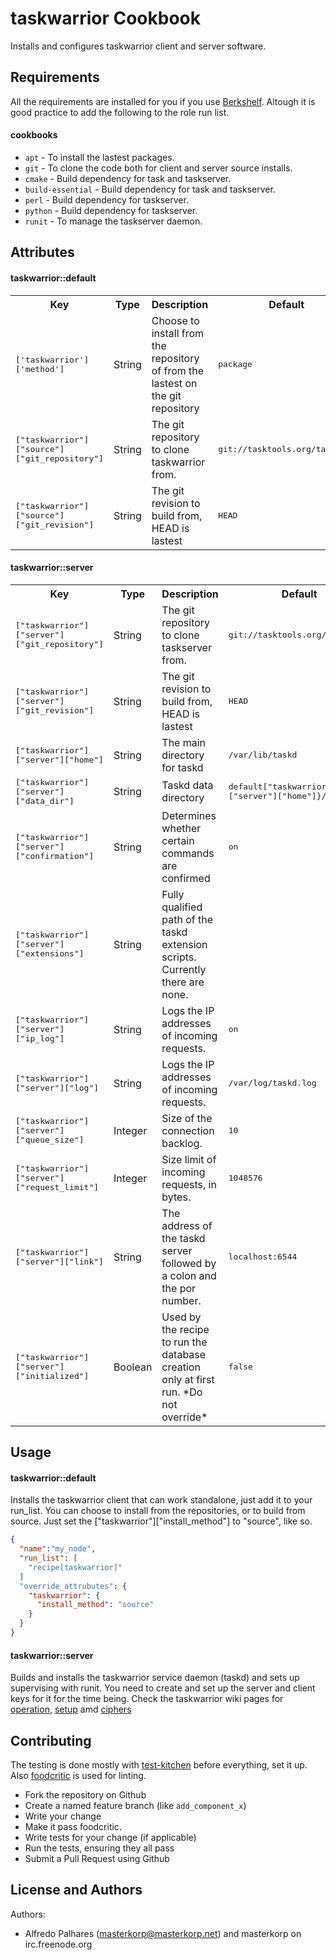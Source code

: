 taskwarrior Cookbook
====================

Installs and configures taskwarrior client and server software.

Requirements
------------
All the requirements are installed for you if you use [Berkshelf](http://berkshelf.com/). Altough it is
good practice to add the following to the role run list.

#### cookbooks
- `apt` - To install the lastest packages.
- `git` - To clone the code both for client and server source installs.
- `cmake` - Build dependency for task and taskserver.
- `build-essential` - Build dependency for task and taskserver.
- `perl` - Build dependency for taskserver.
- `python` - Build dependency for taskserver.
- `runit` - To manage the taskserver daemon.

Attributes
----------

#### taskwarrior::default
<table>
  <tr>
    <th>Key</th>
    <th>Type</th>
    <th>Description</th>
    <th>Default</th>
  </tr>
  <tr>
    <td><tt>['taskwarrior']['method']</tt></td>
    <td>String</td>
    <td>Choose to install from the repository of from the lastest on the git repository</td>
    <td><tt>package</tt></td>
  </tr>
  <tr>
    <td><tt>["taskwarrior"]["source"]["git_repository"]</tt></td>
    <td>String</td>
    <td>The git repository to clone taskwarrior from.</td>
    <td><tt>git://tasktools.org/task.git</tt></td>
  </tr>
  <tr>
    <td><tt>["taskwarrior"]["source"]["git_revision"]</tt></td>
    <td>String</td>
    <td>The git revision to build from, HEAD is lastest</td>
    <td><tt>HEAD</tt></td>
  </tr>
</table>

#### taskwarrior::server
<table>
  <tr>
    <th>Key</th>
    <th>Type</th>
    <th>Description</th>
    <th>Default</th>
  </tr>
  <tr>
    <td><tt>["taskwarrior"]["server"]["git_repository"]</tt></td>
    <td>String</td>
    <td>The git repository to clone taskserver from.</td>
    <td><tt>git://tasktools.org/taskd.git</tt></td>
  </tr>
  <tr>
    <td><tt>["taskwarrior"]["server"]["git_revision"]</tt></td>
    <td>String</td>
    <td>The git revision to build from, HEAD is lastest</td>
    <td><tt>HEAD</tt></td>
  </tr>
  <tr>
    <td><tt>["taskwarrior"]["server"]["home"]</tt></td>
    <td>String</td>
    <td>The main directory for taskd</td>
    <td><tt>/var/lib/taskd</tt></td>
  </tr>
  <tr>
    <td><tt>["taskwarrior"]["server"]["data_dir"]</tt></td>
    <td>String</td>
    <td>Taskd data directory</td>
    <td><tt>default["taskwarrior"]["server"]["home"]}/data</tt></td>
  </tr>
  <tr>
    <td><tt>["taskwarrior"]["server"]["confirmation"]</tt></td>
    <td>String</td>
    <td>Determines whether certain commands are confirmed</td>
    <td><tt>on</tt></td>
  </tr>
  <tr>
    <td><tt>["taskwarrior"]["server"]["extensions"]</tt></td>
    <td>String</td>
    <td>Fully qualified path of the taskd extension scripts. Currently there are none.</td>
    <td><tt></tt></td>
  </tr>
  <tr>
    <td><tt>["taskwarrior"]["server"]["ip_log"]</tt></td>
    <td>String</td>
    <td>Logs the IP addresses of incoming requests.</td>
    <td><tt>on</tt></td>
  </tr>
  <tr>
    <td><tt>["taskwarrior"]["server"]["log"]</tt></td>
    <td>String</td>
    <td>Logs the IP addresses of incoming requests.</td>
    <td><tt>/var/log/taskd.log</tt></td>
  </tr>
  <tr>
    <td><tt>["taskwarrior"]["server"]["queue_size"]</tt></td>
    <td>Integer</td>
    <td>Size of the connection backlog.</td>
    <td><tt>10</tt></td>
  </tr>
  <tr>
    <td><tt>["taskwarrior"]["server"]["request_limit"]</tt></td>
    <td>Integer</td>
    <td>Size limit of incoming requests, in bytes.</td>
    <td><tt>1048576</tt></td>
  </tr>
  <tr>
    <td><tt>["taskwarrior"]["server"]["link"]</tt></td>
    <td>String</td>
    <td>The address of the taskd server followed by a colon and the por number.</td>
    <td><tt>localhost:6544</tt></td>
  </tr>
  <tr>
    <td><tt>["taskwarrior"]["server"]["initialized"]</tt></td>
    <td>Boolean</td>
    <td>Used by the recipe to run the database creation only at first run. *Do not override*</td>
    <td><tt>false</tt></td>
  </tr>
</table>

Usage
-----

#### taskwarrior::default

Installs the taskwarrior client that can work standalone, just add it to your run_list. You can choose to install from the repositories,
or to build from source. Just set the ["taskwarrior"]["install_method"] to "source", like so.

```json
{
  "name":"my_node",
  "run_list": [
    "recipe[taskwarrior]"
  ]
  "override_attrubutes": {
    "taskwarrior": {
      "install_method": "source"
    }
  }
}
```

#### taskwarrior::server

Builds and installs the taskwarrior service daemon (taskd) and sets up supervising with runit. You need to create and set up the
server and client keys for it for the time being.
Check the taskwarrior wiki pages for [operation](http://taskwarrior.org/projects/taskwarrior/wiki/Taskserver_Operation), [setup](http://taskwarrior.org/projects/taskwarrior/wiki/Server_setup) amd [ciphers](http://taskwarrior.org/projects/taskwarrior/wiki/Ciphers)

Contributing
------------

The testing is done mostly with [test-kitchen](http://kitchen.ci/) before everything, set it up. Also [foodcritic](http://www.foodcritic.io/) is used for linting.

- Fork the repository on Github
- Create a named feature branch (like `add_component_x`)
- Write your change
- Make it pass foodcritic.
- Write tests for your change (if applicable)
- Run the tests, ensuring they all pass
- Submit a Pull Request using Github

License and Authors
-------------------
Authors:
 - Alfredo Palhares (masterkorp@masterkorp.net) and masterkorp on irc.freenode.org
